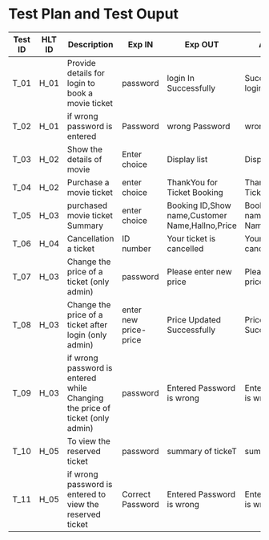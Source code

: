 # Test Plan and Test Ouput

| **Test ID** | **HLT ID** | **Description**                                              | **Exp IN** | **Exp OUT** | **Actual Out** |**PASS/FAIL**  |    
|-------------|-----|--------------------------------------------------------------|------------|-------------|----------------|------------------|
|  T_01|H_01| Provide details for login to book a movie ticket| password| login In Successfully| Successfully logined In| PASS |
|  T_02|H_01| if wrong password is entered| Password|  wrong Password | wrong Password | PASS |
|  T_03|H_02| Show the  details of movie|  Enter choice | Display list | Display list | PASS |
|  T_04|H_02| Purchase a movie ticket| enter choice | ThankYou for Ticket Booking| ThankYou for Ticket Booking| PASS |
|  T_05|H_03| purchased movie ticket Summary| enter choice | Booking ID,Show name,Customer Name,Hallno,Price | Booking ID,Show name,Customer Name,Hallno,Price| PASS |
|  T_06|H_04| Cancellation  a ticket   |ID number|  Your ticket is cancelled | Your ticket is cancellaed | PASS |
|  T_07|H_03| Change the price of a ticket (only admin) | password| Please enter new price | Please enter new price   | PASS |
|  T_08|H_03| Change the price of a ticket after login (only admin) | enter new price-price|Price Updated Successfully | Price Updated Successfully  | PASS |
|  T_09|H_03| if wrong password is entered while Changing the price of ticket (only admin) | password | Entered Password is wrong  |  Entered Password is wrong |PASS |
|  T_10|H_05| To view the reserved ticket |password| summary of tickeT|summary of ticket | PASS |
|  T_11|H_05| if wrong password is entered to view the reserved ticket|Correct Password | Entered Password is wrong|Entered Password is wrong | PASS |













